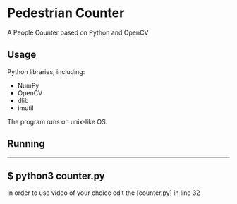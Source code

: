 # Pedestrian Counter

A People Counter based on Python and OpenCV 

## Usage
Python libraries, including:
   * NumPy
   * OpenCV
   * dlib
   * imutil

The program runs on unix-like OS.

## Running
_____________________

$ python3 counter.py
-----------------------

In order to use video of your choice edit the [counter.py] in line 32

